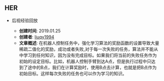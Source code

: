 ## HER

* 后视经验回放

  * **创建时间**: 2019.01.25
  * **创建者**: [liuqy1994](https://github.com/liuqy1994)
  * **文章概述**: 在机器人控制任务中，强化学习算法的奖励函数的设置导致大量稀疏二值化的奖励，成功或者失败,对于每一次失败的任务，算法并不能从中学习到任何知识，因为没有完成目标。如果我们将当前的失败任务作为初始的设定目标。比如，机器人控制手臂到达A点，但是执行过程中只达到了途中的B点，我们在计算奖励时，使用B点去计算，也就是把B点作为初始目标。这样每次失败的任务也可以作为学习的知识。

